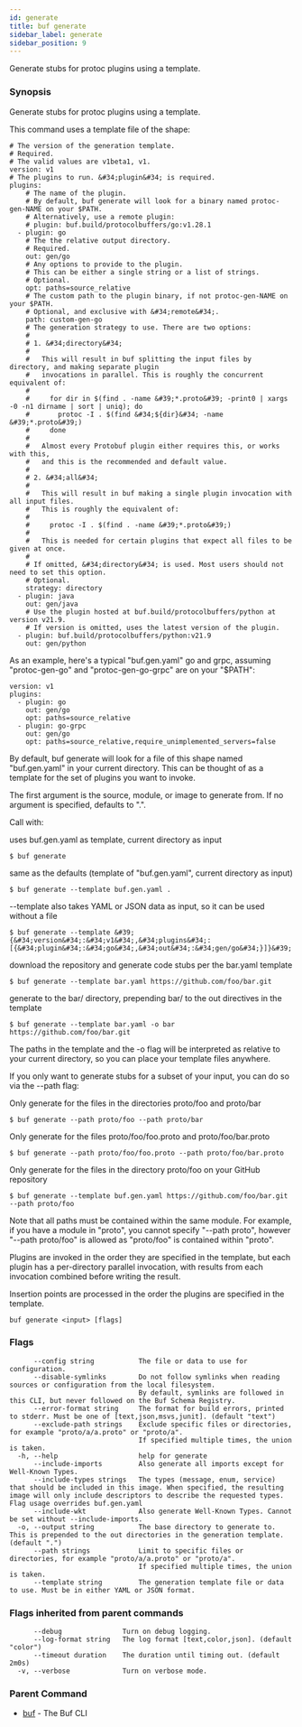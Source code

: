 ```yaml
---
id: generate
title: buf generate
sidebar_label: generate
sidebar_position: 9
---
```

Generate stubs for protoc plugins using a template.

### Synopsis

Generate stubs for protoc plugins using a template.

This command uses a template file of the shape:

	# The version of the generation template.
	# Required.
	# The valid values are v1beta1, v1.
	version: v1
	# The plugins to run. &#34;plugin&#34; is required.
	plugins:
		# The name of the plugin.
		# By default, buf generate will look for a binary named protoc-gen-NAME on your $PATH.
		# Alternatively, use a remote plugin:
		# plugin: buf.build/protocolbuffers/go:v1.28.1
	  - plugin: go
		# The the relative output directory.
		# Required.
		out: gen/go
		# Any options to provide to the plugin.
		# This can be either a single string or a list of strings.
		# Optional.
		opt: paths=source_relative
		# The custom path to the plugin binary, if not protoc-gen-NAME on your $PATH.
		# Optional, and exclusive with &#34;remote&#34;.
		path: custom-gen-go
		# The generation strategy to use. There are two options:
		#
		# 1. &#34;directory&#34;
		#
		#   This will result in buf splitting the input files by directory, and making separate plugin
		#   invocations in parallel. This is roughly the concurrent equivalent of:
		#
		#     for dir in $(find . -name &#39;*.proto&#39; -print0 | xargs -0 -n1 dirname | sort | uniq); do
		#       protoc -I . $(find &#34;${dir}&#34; -name &#39;*.proto&#39;)
		#     done
		#
		#   Almost every Protobuf plugin either requires this, or works with this,
		#   and this is the recommended and default value.
		#
		# 2. &#34;all&#34;
		#
		#   This will result in buf making a single plugin invocation with all input files.
		#   This is roughly the equivalent of:
		#
		#     protoc -I . $(find . -name &#39;*.proto&#39;)
		#
		#   This is needed for certain plugins that expect all files to be given at once.
		#
		# If omitted, &#34;directory&#34; is used. Most users should not need to set this option.
		# Optional.
		strategy: directory
	  - plugin: java
		out: gen/java
		# Use the plugin hosted at buf.build/protocolbuffers/python at version v21.9.
		# If version is omitted, uses the latest version of the plugin.
	  - plugin: buf.build/protocolbuffers/python:v21.9
		out: gen/python

As an example, here&#39;s a typical &#34;buf.gen.yaml&#34; go and grpc, assuming
&#34;protoc-gen-go&#34; and &#34;protoc-gen-go-grpc&#34; are on your &#34;$PATH&#34;:

	version: v1
	plugins:
	  - plugin: go
		out: gen/go
		opt: paths=source_relative
	  - plugin: go-grpc
		out: gen/go
		opt: paths=source_relative,require_unimplemented_servers=false

By default, buf generate will look for a file of this shape named
&#34;buf.gen.yaml&#34; in your current directory. This can be thought of as a template
for the set of plugins you want to invoke.

The first argument is the source, module, or image to generate from.
If no argument is specified, defaults to &#34;.&#34;.

Call with:

uses buf.gen.yaml as template, current directory as input

	$ buf generate

same as the defaults (template of &#34;buf.gen.yaml&#34;, current directory as input)

	$ buf generate --template buf.gen.yaml .

--template also takes YAML or JSON data as input, so it can be used without a file

	$ buf generate --template &#39;{&#34;version&#34;:&#34;v1&#34;,&#34;plugins&#34;:[{&#34;plugin&#34;:&#34;go&#34;,&#34;out&#34;:&#34;gen/go&#34;}]}&#39;

download the repository and generate code stubs per the bar.yaml template

	$ buf generate --template bar.yaml https://github.com/foo/bar.git

generate to the bar/ directory, prepending bar/ to the out directives in the template

	$ buf generate --template bar.yaml -o bar https://github.com/foo/bar.git

The paths in the template and the -o flag will be interpreted as relative to your
current directory, so you can place your template files anywhere.

If you only want to generate stubs for a subset of your input, you can do so via the --path flag:

Only generate for the files in the directories proto/foo and proto/bar

	$ buf generate --path proto/foo --path proto/bar

Only generate for the files proto/foo/foo.proto and proto/foo/bar.proto

	$ buf generate --path proto/foo/foo.proto --path proto/foo/bar.proto

Only generate for the files in the directory proto/foo on your GitHub repository

	$ buf generate --template buf.gen.yaml https://github.com/foo/bar.git --path proto/foo

Note that all paths must be contained within the same module. For example, if you have a
module in &#34;proto&#34;, you cannot specify &#34;--path proto&#34;, however &#34;--path proto/foo&#34; is allowed
as &#34;proto/foo&#34; is contained within &#34;proto&#34;.

Plugins are invoked in the order they are specified in the template, but each plugin
has a per-directory parallel invocation, with results from each invocation combined
before writing the result.

Insertion points are processed in the order the plugins are specified in the template. 

```
buf generate <input> [flags]
```

### Flags

```
      --config string           The file or data to use for configuration.
      --disable-symlinks        Do not follow symlinks when reading sources or configuration from the local filesystem.
                                By default, symlinks are followed in this CLI, but never followed on the Buf Schema Registry.
      --error-format string     The format for build errors, printed to stderr. Must be one of [text,json,msvs,junit]. (default "text")
      --exclude-path strings    Exclude specific files or directories, for example "proto/a/a.proto" or "proto/a".
                                If specified multiple times, the union is taken.
  -h, --help                    help for generate
      --include-imports         Also generate all imports except for Well-Known Types.
      --include-types strings   The types (message, enum, service) that should be included in this image. When specified, the resulting image will only include descriptors to describe the requested types. Flag usage overrides buf.gen.yaml
      --include-wkt             Also generate Well-Known Types. Cannot be set without --include-imports.
  -o, --output string           The base directory to generate to. This is prepended to the out directories in the generation template. (default ".")
      --path strings            Limit to specific files or directories, for example "proto/a/a.proto" or "proto/a".
                                If specified multiple times, the union is taken.
      --template string         The generation template file or data to use. Must be in either YAML or JSON format.
```

### Flags inherited from parent commands

```
      --debug               Turn on debug logging.
      --log-format string   The log format [text,color,json]. (default "color")
      --timeout duration    The duration until timing out. (default 2m0s)
  -v, --verbose             Turn on verbose mode.
```

### Parent Command

* [buf](index)	 - The Buf CLI
